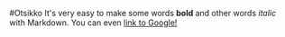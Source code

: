 #Otsikko
It's very easy to make some words **bold** and other words *italic* with Markdown. You can even [link to Google!](http://google.com)
